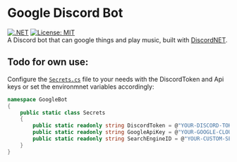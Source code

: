 # Google Discord Bot
[![.NET](https://github.com/MatthiasHarzer/GoogleDiscordBot/actions/workflows/dotnet.yml/badge.svg)](https://github.com/MatthiasHarzer/GoogleDiscordBot/actions/workflows/dotnet.yml)
[![License: MIT](https://img.shields.io/badge/License-MIT-yellow.svg)](https://opensource.org/licenses/MIT)
<br>
A Discord bot that can google things and play music, built with [DiscordNET](https://discordnet.dev/).

## Todo for own use:
Configure the [`Secrets.cs`](/GoogleBot/Secrets.cs) file to your needs with the DiscordToken and Api keys or set the environmnet variables accordingly:
```cs
namespace GoogleBot
{
    public static class Secrets
    {
        public static readonly string DiscordToken = @"YOUR-DISCORD-TOKEN";
        public static readonly string GoogleApiKey = @"YOUR-GOOGLE-CLOUD-API-KEY";
        public static readonly string SearchEngineID = @"YOUR-CUSTOM-SEARCHENGINE-ID";
    }
}
```
